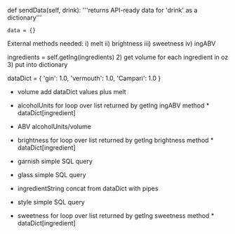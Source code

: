 def sendData(self, drink):
    '''returns API-ready data for 'drink' as a dictionary'''

    data = {}


External methods needed:
i) melt
ii) brightness
iii) sweetness
iv) ingABV 

ingredients = self.getIng(ingredients)
2) get volume for each ingredient in oz
3) put into dictionary

dataDict = {
    'gin': 1.0,
    'vermouth': 1.0,
    'Campari': 1.0
    }

- volume 
  add dataDict values plus melt

- alcoholUnits
  for loop over list returned by getIng
  ingABV method * dataDict[ingredient]

- ABV
  alcoholUnits/volume

- brightness
  for loop over list returned by getIng
  brightness method * dataDict[ingredient]

- garnish
  simple SQL query

- glass
  simple SQL query

- ingredientString
  concat from dataDict with pipes

- style
  simple SQL query

- sweetness
  for loop over list returned by getIng
  sweetness method * dataDict[ingredient]
